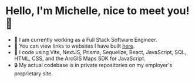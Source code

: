 # Hello, I'm Michelle, nice to meet you! 👋
- 🌱 I am currently working as a Full Stack Software Engineer.
- 👀 You can view links to websites I have built [here](https://mstuart1.github.io/examples/).
- 📖 I code using Vite, NextJS, Prisma, Sequelize, React, JavaScript, SQL, HTML, CSS, and the ArcGIS Maps SDK for JavaScript.
- 🔒 My actual codebase is in private repositories on my employer's proprietary site.


<!---
mstuart1/mstuart1 is a ✨ special ✨ repository because its `README.md` (this file) appears on your GitHub profile.
You can click the Preview link to take a look at your changes.
--->
